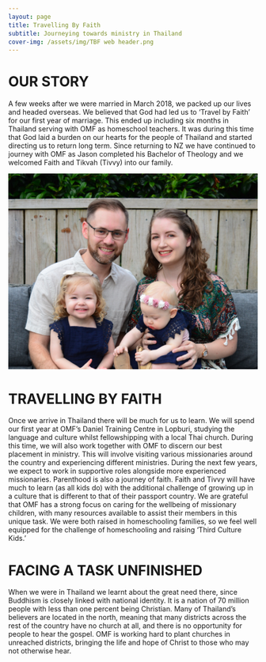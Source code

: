 ```yaml
---
layout: page
title: Travelling By Faith
subtitle: Journeying towards ministry in Thailand
cover-img: /assets/img/TBF web header.png
---
```

# OUR STORY

A few weeks after we were married in March 2018, we packed up our lives and headed overseas. We believed that God had led us to ‘Travel by Faith’ for our first year of marriage. This ended up including six months in Thailand serving with OMF as homeschool teachers. It was during this time that God laid a burden on our hearts for the people of Thailand and started directing us to return long term. Since returning to NZ we have continued to journey with OMF as Jason completed his Bachelor of Theology and we welcomed Faith and Tikvah (Tivvy) into our family.

![Crowsen family photo in November 2021](/assets/img/Crowsen%20family%202021.jpg)

# TRAVELLING BY FAITH

Once we arrive in Thailand there will be much for us to learn. We will spend our first year at OMF’s Daniel Training Centre in Lopburi, studying the language and culture whilst fellowshipping with a local Thai church. During this time, we will also work together with OMF to discern our best placement in ministry. This will involve visiting various missionaries around the country and experiencing different ministries. During the next few years, we expect to work in supportive roles alongside more experienced missionaries.
Parenthood is also a journey of faith. Faith and Tivvy will have much to learn (as all kids do) with the additional challenge of growing up in a culture that is different to that of their passport country. We are grateful that OMF has a strong focus on caring for the wellbeing of missionary children, with many resources available to assist their members in this unique task. We were
both raised in homeschooling families, so we feel well equipped for the challenge of homeschooling and raising ‘Third Culture Kids.’

# FACING A TASK UNFINISHED

When we were in Thailand we learnt about the great need there, since Buddhism is closely linked with national identity. It is a nation of 70 million people with less than one percent being Christian. Many of Thailand’s believers are located in the north, meaning that many districts across the rest of the country have no church at all, and there is no opportunity for people to hear the gospel. OMF is working hard to plant churches in unreached districts, bringing the life and hope of Christ to those who may not otherwise hear.
